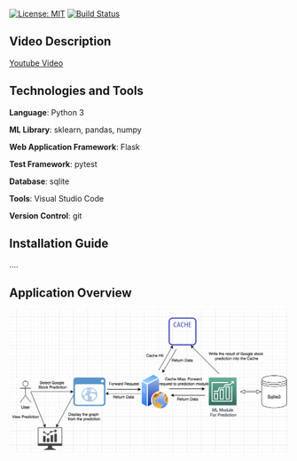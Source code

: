 [![License: MIT](https://img.shields.io/badge/License-MIT-yellow.svg)](https://opensource.org/licenses/MIT)
[![Build Status](https://travis-ci.com/ianyehwork/CSC510_Project1.svg?branch=master)](https://travis-ci.com/ianyehwork/CSC510_Project1)
## Video Description
[Youtube Video](https://youtu.be/MqVWzoUAND4)

## Technologies and Tools
<b>Language</b>: Python 3

<b>ML Library</b>: sklearn, pandas, numpy

<b>Web Application Framework</b>: Flask

<b>Test Framework</b>: pytest

<b>Database</b>: sqlite

<b>Tools</b>: Visual Studio Code

<b>Version Control</b>: git

## Installation Guide
....

## Application Overview
<img src="/doc/ApplicationStructure.png" />
